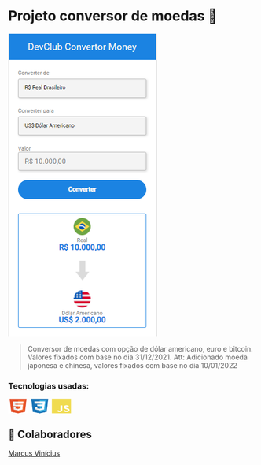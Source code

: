 # Projeto conversor de moedas 💸


<!---Esses são exemplos. Veja https://shields.io para outras pessoas ou para personalizar este conjunto de escudos. Você pode querer incluir dependências, status do projeto e informações de licença aqui--->


<img src="./assets/convertor-print.png" alt="convertorProject-image">



> Conversor de moedas com opção de dólar americano, euro e bitcoin. Valores fixados com base no dia 31/12/2021. Att: Adicionado moeda japonesa e chinesa, valores fixados com base no dia 10/01/2022

### Tecnologias usadas:
 <img align="center" alt="Marcus-HTML" height="30" width="40" src="https://raw.githubusercontent.com/devicons/devicon/master/icons/html5/html5-original.svg">
   <img align="center" alt="Marcus-CSS" height="30" width="40" src="https://raw.githubusercontent.com/devicons/devicon/master/icons/css3/css3-original.svg">
   <img align="center" alt="Marcus-Js" height="30" width="40" src="https://raw.githubusercontent.com/devicons/devicon/master/icons/javascript/javascript-plain.svg">




## 🤝 Colaboradores

<a href="https://www.linkedin.com/in/marcusviniciusbeghelisantos/" target="_blank">Marcus Vinícius</a>





